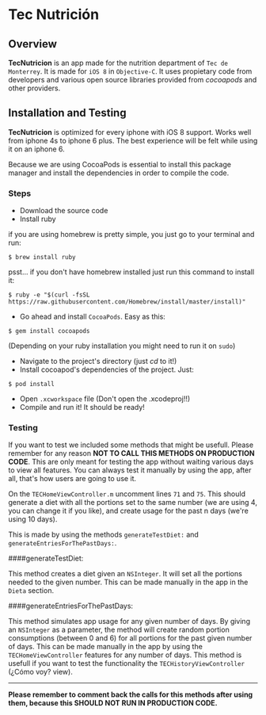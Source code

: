 # Tec Nutrición

## Overview

**TecNutricion** is an app made for the nutrition department of `Tec de Monterrey`. It is made for `iOS 8` in `Objective-C`. It uses propietary code from developers and various open source libraries provided from *cocoapods* and other providers.

## Installation and Testing

**TecNutricion** is optimized for every iphone with iOS 8 support. Works well from iphone 4s to iphone 6 plus. The best experience will be felt while using it on an iphone 6.

Because we are using CocoaPods is essential to install this package manager and install the dependencies in order to compile the code.

### Steps

- Download the source code
- Install ruby

if you are using homebrew is pretty simple, you just go to your terminal and run:

```$ brew install ruby```

psst... if you don't have homebrew installed just run this command to install it:

```$ ruby -e "$(curl -fsSL https://raw.githubusercontent.com/Homebrew/install/master/install)"```

- Go ahead and install `CocoaPods`. Easy as this:

```$ gem install cocoapods```

(Depending on your ruby installation you might need to run it on `sudo`)

- Navigate to the project's directory (just *cd* to it!)
- Install cocoapod's dependencies of the project. Just:

``` $ pod install ```

- Open `.xcworkspace` file (Don't open the .xcodeproj!!)
- Compile and run it! It should be ready!

### Testing

If you want to test we included some methods that might be usefull. Please remember for any reason **NOT TO CALL THIS METHODS ON PRODUCTION CODE**. This are only meant for testing the app without waiting various days to view all features. You can always test it manually by using the app, after all, that's how users are going to use it.

On the `TECHomeViewController.m` uncomment lines `71` and `75`. This should generate a diet with all the portions set to the same number (we are using 4, you can change it if you like), and create usage for the past n days (we're using 10 days).

This is made by using the methods `generateTestDiet:` and `generateEntriesForThePastDays:`.

####generateTestDiet:

This method creates a diet given an `NSInteger`. It will set all the portions needed to the given number. This can be made manually in the app in the `Dieta` section.

####generateEntriesForThePastDays:

This method simulates app usage for any given number of days. By giving an `NSInteger` as a parameter, the method will create random portion consumptions (between 0 and 6) for all portions for the past given number of days. This can be made manually in the app by using the `TECHomeViewController` features for any number of days. This method is usefull if you want to test the functionality the `TECHistoryViewController` (¿Cómo voy? view).

-----------------------

**Please remember to comment back the calls for this methods after using
them, because this SHOULD NOT RUN IN PRODUCTION CODE.**
